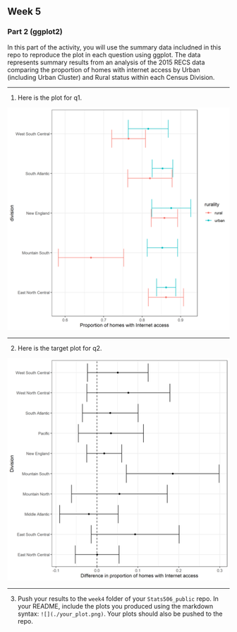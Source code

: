 ## Week 5

### Part 2 (ggplot2)

In this part of the activity, you will use the summary data includned in this 
repo to reproduce the plot in each question using ggplot. The data represents
summary results from an analysis of the 2015 RECS data comparing the proportion
of homes with internet access by Urban (including Urban Cluster) and Rural
status within each Census Division. 


---

1. Here is the plot for q1.

![](./w4_p2_q1_plot.png)

---

2. Here is the target plot for q2. 

![](./w4_p2_q2_plot.png)

---

3. Push your results to the `week4` folder of your `Stats506_public` repo. 
In your README, include the plots you produced using the markdown syntax:
`![](./your_plot.png)`. Your plots should also be pushed to the repo.

